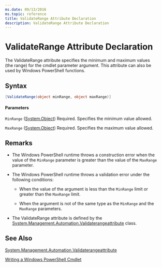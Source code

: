 ```yaml
---
ms.date: 09/13/2016
ms.topic: reference
title: ValidateRange Attribute Declaration
description: ValidateRange Attribute Declaration
---
```

# ValidateRange Attribute Declaration

The ValidateRange attribute specifies the minimum and maximum values (the range) for the cmdlet parameter argument. This attribute can also be used by Windows PowerShell functions.

## Syntax

```csharp
[ValidateRange(object minRange, object maxRange)]
```

#### Parameters

`MinRange` ([System.Object](/dotnet/api/system.object))
Required. Specifies the minimum value allowed.

`MaxRange` ([System.Object](/dotnet/api/system.object))
Required. Specifies the maximum value allowed.

## Remarks

- The Windows PowerShell runtime throws a construction error when the value of the `MinRange` parameter is greater than the value of the `MaxRange` parameter.

- The Windows PowerShell runtime throws a validation error under the following conditions:

  - When the value of the argument is less than the `MinRange` limit or greater than the `MaxRange` limit.

  - When the argument is not of the same type as the `MinRange` and the `MaxRange` parameters.

- The ValidateRange attribute is defined by the [System.Management.Automation.Validaterangeattribute](/dotnet/api/System.Management.Automation.ValidateRangeAttribute) class.

## See Also

[System.Management.Automation.Validaterangeattribute](/dotnet/api/System.Management.Automation.ValidateRangeAttribute)

[Writing a Windows PowerShell Cmdlet](./writing-a-windows-powershell-cmdlet.md)
